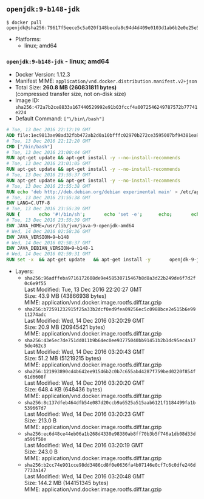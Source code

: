 ## `openjdk:9-b148-jdk`

```console
$ docker pull openjdk@sha256:79617f5eece5c5a020f148becda8c94d4d409e0103d1ab6b2e0e25e5905d3c56
```

-	Platforms:
	-	linux; amd64

### `openjdk:9-b148-jdk` - linux; amd64

-	Docker Version: 1.12.3
-	Manifest MIME: `application/vnd.docker.distribution.manifest.v2+json`
-	Total Size: **260.8 MB (260831811 bytes)**  
	(compressed transfer size, not on-disk size)
-	Image ID: `sha256:472a7b2ce8833a167440529992e91b03fccf4a0072546249787572b77741e224`
-	Default Command: `["\/bin\/bash"]`

```dockerfile
# Tue, 13 Dec 2016 22:12:19 GMT
ADD file:1ec9813ae98ad32fbb472ab2d0a10bfffc02970b272ce3595007bf94381ea99d in / 
# Tue, 13 Dec 2016 22:12:20 GMT
CMD ["/bin/bash"]
# Tue, 13 Dec 2016 23:00:44 GMT
RUN apt-get update && apt-get install -y --no-install-recommends 		ca-certificates 		curl 		wget 	&& rm -rf /var/lib/apt/lists/*
# Tue, 13 Dec 2016 23:01:05 GMT
RUN apt-get update && apt-get install -y --no-install-recommends 		bzr 		git 		mercurial 		openssh-client 		subversion 				procps 	&& rm -rf /var/lib/apt/lists/*
# Tue, 13 Dec 2016 23:55:37 GMT
RUN apt-get update && apt-get install -y --no-install-recommends 		bzip2 		unzip 		xz-utils 	&& rm -rf /var/lib/apt/lists/*
# Tue, 13 Dec 2016 23:55:38 GMT
RUN echo 'deb http://deb.debian.org/debian experimental main' > /etc/apt/sources.list.d/experimental.list
# Tue, 13 Dec 2016 23:55:38 GMT
ENV LANG=C.UTF-8
# Tue, 13 Dec 2016 23:55:39 GMT
RUN { 		echo '#!/bin/sh'; 		echo 'set -e'; 		echo; 		echo 'dirname "$(dirname "$(readlink -f "$(which javac || which java)")")"'; 	} > /usr/local/bin/docker-java-home 	&& chmod +x /usr/local/bin/docker-java-home
# Tue, 13 Dec 2016 23:55:39 GMT
ENV JAVA_HOME=/usr/lib/jvm/java-9-openjdk-amd64
# Wed, 14 Dec 2016 02:58:36 GMT
ENV JAVA_VERSION=9~b148
# Wed, 14 Dec 2016 02:58:37 GMT
ENV JAVA_DEBIAN_VERSION=9~b148-1
# Wed, 14 Dec 2016 02:59:31 GMT
RUN set -x 	&& apt-get update 	&& apt-get install -y 		openjdk-9-jdk-headless="$JAVA_DEBIAN_VERSION" 	&& rm -rf /var/lib/apt/lists/* 	&& [ "$JAVA_HOME" = "$(docker-java-home)" ]
```

-	Layers:
	-	`sha256:96adffeba9716172608de9e458530715467b8d8a3d22b249de6f7d2f0c6e9f55`  
		Last Modified: Tue, 13 Dec 2016 22:20:27 GMT  
		Size: 43.9 MB (43866938 bytes)  
		MIME: application/vnd.docker.image.rootfs.diff.tar.gzip
	-	`sha256:b72591232915f25a33b2dcf0ed9fea09256ec5c0988bce2e515b6e9911274adc`  
		Last Modified: Wed, 14 Dec 2016 03:20:29 GMT  
		Size: 20.9 MB (20945421 bytes)  
		MIME: application/vnd.docker.image.rootfs.diff.tar.gzip
	-	`sha256:43e5ec7de751dd011b9b64ec0ee93775040bb91451b2b1dc95ec4a175de462c3`  
		Last Modified: Wed, 14 Dec 2016 03:20:43 GMT  
		Size: 51.2 MB (51219215 bytes)  
		MIME: application/vnd.docker.image.rootfs.diff.tar.gzip
	-	`sha256:121993890cd4b642ee91546b2c0b7c655abd4287f759bed0220f854f61d6608f`  
		Last Modified: Wed, 14 Dec 2016 03:20:20 GMT  
		Size: 648.4 KB (648436 bytes)  
		MIME: application/vnd.docker.image.rootfs.diff.tar.gzip
	-	`sha256:8c137dfeb464dfb54e087d20ccb9a6525a515aab6121f1184499fa1b539667d7`  
		Last Modified: Wed, 14 Dec 2016 03:20:23 GMT  
		Size: 213.0 B  
		MIME: application/vnd.docker.image.rootfs.diff.tar.gzip
	-	`sha256:ec6d48ce44eb06a1b268d4330e98380ab8ff70b3b5f746a1db08d33da596f50e`  
		Last Modified: Wed, 14 Dec 2016 03:20:19 GMT  
		Size: 243.0 B  
		MIME: application/vnd.docker.image.rootfs.diff.tar.gzip
	-	`sha256:b2cc74e901cce98dd3486cd8f0e0636fa4b07146e0cf7c6c0dfe246d7733a147`  
		Last Modified: Wed, 14 Dec 2016 03:20:48 GMT  
		Size: 144.2 MB (144151345 bytes)  
		MIME: application/vnd.docker.image.rootfs.diff.tar.gzip

